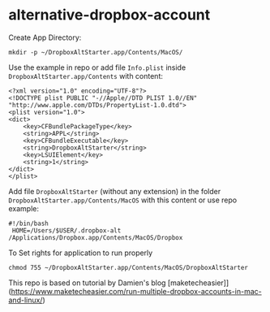 # alternative-dropbox-account

Create App Directory:

```
mkdir -p ~/DropboxAltStarter.app/Contents/MacOS/
```

Use the example in repo or add file  `Info.plist` inside `DropboxAltStarter.app/Contents` with content:

```
<?xml version="1.0" encoding="UTF-8"?>
<!DOCTYPE plist PUBLIC "-//Apple//DTD PLIST 1.0//EN" "http://www.apple.com/DTDs/PropertyList-1.0.dtd">
<plist version="1.0">
<dict>
    <key>CFBundlePackageType</key>
    <string>APPL</string>
    <key>CFBundleExecutable</key>
    <string>DropboxAltStarter</string>
    <key>LSUIElement</key>
    <string>1</string>
</dict>
</plist>
```

Add file `DropboxAltStarter` (without any extension) in the folder `DropboxAltStarter.app/Contents/MacOS` with this content or use repo example:

```
#!/bin/bash
 HOME=/Users/$USER/.dropbox-alt /Applications/Dropbox.app/Contents/MacOS/Dropbox
 ```

To
Set rights for application to run properly

```
chmod 755 ~/DropboxAltStarter.app/Contents/MacOS/DropboxAltStarter
```


This repo is based on tutorial by Damien's blog [maketecheasier]](https://www.maketecheasier.com/run-multiple-dropbox-accounts-in-mac-and-linux/)

